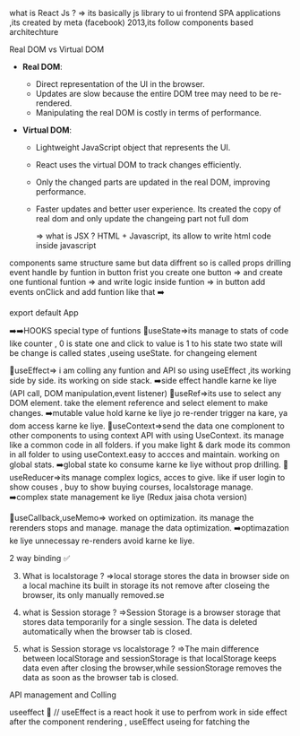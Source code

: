 what is React Js ?
=> its basically js library to ui frontend SPA applications ,its created by meta (facebook) 2013,its follow components based architechture

Real DOM vs Virtual DOM

- **Real DOM**:

  - Direct representation of the UI in the browser.
  - Updates are slow because the entire DOM tree may need to be re-rendered.
  - Manipulating the real DOM is costly in terms of performance.

- **Virtual DOM**:

  - Lightweight JavaScript object that represents the UI.
  - React uses the virtual DOM to track changes efficiently.
  - Only the changed parts are updated in the real DOM, improving performance.
  - Faster updates and better user experience.
    Its created the copy of real dom and only update the changeing part not full dom

    => what is JSX ?
    HTML + Javascript, its allow to write html code inside javascript

components same structure same but data diffrent so is called props drilling
event handle by funtion in button
frist you create one button => and create one funtional funtion => and write logic inside funtion => in button add events onClick and add funtion
like that ➡️
<!-- import React from 'react'

const App = () => {
const btnClick=()=>{
alert("Button Clicked")
}
return (
<div>
<h1>Hello, Ayush</h1>
<button onClick={btnClick }>Click to Change</button>
</div>
)
} -->

export default App

➡️➡️HOOKS
special type of funtions
🎯useState=>its manage to stats of code like counter , 0 is state one and click to value is 1 to his state two state will be change is called states ,useing useState.
for changeing element

🎯useEffect=> i am colling any funtion and API so using useEffect ,its working side by side. its working on side stack.
➡️side effect handle karne ke liye (API call, DOM manipulation,event listener)
🎯useRef=>its use to select any DOM element. take the element reference and select element to make changes.
➡️mutable value hold karne ke liye jo re-render trigger na kare, ya dom access karne ke liye.
🎯useContext=>send the data one complonent to other components to using context API with using UseContext. its manage like a common code in all folders. if you make light & dark mode its common in all folder to using useContext.easy to accces and maintain. working on global stats.
➡️global state ko consume karne ke liye without prop drilling.
🎯useReducer=>its manage complex logics, acces to give. like if user login to show couses , buy to show buying courses, localstorage manage.
➡️complex state management ke liye
(Redux jaisa chota version)

🎯useCallback,useMemo=> worked on optimization. its manage the rerenders stops and manage. manage the data optimization.
➡️optimazation ke liye unnecessay re-renders avoid karne ke liye.


2 way binding ✅

3. What is localstorage ? 
=>local storage stores the data in  browser side on a  local machine its built in storage its not remove after closeing the browser, its only manually removed.se

4. what is Session storage ?
=>Session Storage is a browser storage that stores data temporarily for a single session.
The data is deleted automatically when the browser tab is closed.


5. what is Session storage vs localstorage ?
=>The main difference between localStorage and sessionStorage is that
localStorage keeps data even after closing the browser,while sessionStorage removes the data as soon as the browser tab is closed.

API management and Colling


useeffect 🎯
// useEffect is a react hook it use to perfrom work in side effect after the component  rendering , useEffect useing for fatching the